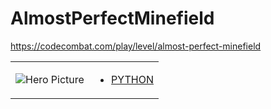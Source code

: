 # AlmostPerfectMinefield 

https://codecombat.com/play/level/almost-perfect-minefield
<table>
<tr>
<td>

![Hero Picture](hero.png?raw=true "Hero Picture")

</td>
<td>
<ul>
<li>

[PYTHON](AlmostPerfectMinefield.py)

</li>
</td>
</tr>
<table>